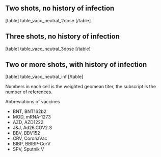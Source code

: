 ## Two shots, no history of infection

[table]
table_vacc_neutral_2dose
[/table]

## Three shots, no history of infection

[table]
table_vacc_neutral_3dose
[/table]


## Two or more shots, with history of infection

[table]
table_vacc_neutral_inf
[/table]

Numbers in each cell is the weighted geomean titer, the subscript is the number of references.

Abbreviations of vaccines
- BNT, BNT162b2
- MOD, mRNA-1273
- AZD, AZD1222
- J&J, Ad26.COV2.S
- BBV, BBV152
- CRV, CoronaVac
- BIBP, BBIBP-CorV
- SPV, Sputnik V
